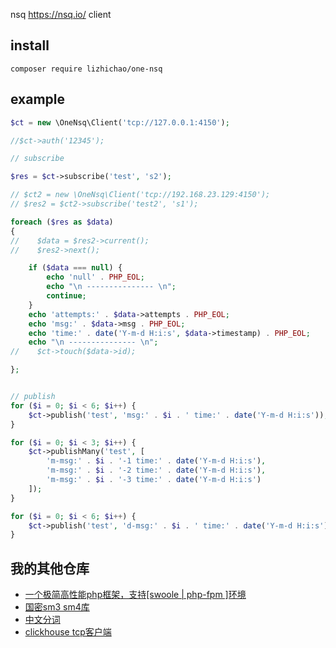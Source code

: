 nsq https://nsq.io/ client


##  install

```shell
composer require lizhichao/one-nsq

```

## example

```php
$ct = new \OneNsq\Client('tcp://127.0.0.1:4150');

//$ct->auth('12345');

// subscribe 

$res = $ct->subscribe('test', 's2');

// $ct2 = new \OneNsq\Client('tcp://192.168.23.129:4150');
// $res2 = $ct2->subscribe('test2', 's1');

foreach ($res as $data) 
{
//    $data = $res2->current();
//    $res2->next();

    if ($data === null) {
        echo 'null' . PHP_EOL;
        echo "\n --------------- \n";
        continue;
    }
    echo 'attempts:' . $data->attempts . PHP_EOL; 
    echo 'msg:' . $data->msg . PHP_EOL;
    echo 'time:' . date('Y-m-d H:i:s', $data->timestamp) . PHP_EOL;
    echo "\n --------------- \n";
//    $ct->touch($data->id);

};


// publish 
for ($i = 0; $i < 6; $i++) {
    $ct->publish('test', 'msg:' . $i . ' time:' . date('Y-m-d H:i:s'));
}

for ($i = 0; $i < 3; $i++) {
    $ct->publishMany('test', [
        'm-msg:' . $i . '-1 time:' . date('Y-m-d H:i:s'),
        'm-msg:' . $i . '-2 time:' . date('Y-m-d H:i:s'),
        'm-msg:' . $i . '-3 time:' . date('Y-m-d H:i:s')
    ]);
}

for ($i = 0; $i < 6; $i++) {
    $ct->publish('test', 'd-msg:' . $i . ' time:' . date('Y-m-d H:i:s'), ($i + 1) * 1000);
}


```

## 我的其他仓库

* [一个极简高性能php框架，支持[swoole | php-fpm ]环境](https://github.com/lizhichao/one)
* [国密sm3 sm4库](https://github.com/lizhichao/sm)
* [中文分词](https://github.com/lizhichao/VicWord)
* [clickhouse tcp客户端](https://github.com/lizhichao/one-ck)
```shell
